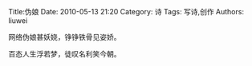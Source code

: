 Title:伪娘
Date: 2010-05-13 21:20
Category: 诗 
Tags: 写诗,创作
Authors: liuwei


网络伪娘甚妖娆，铮铮铁骨见姿娇。

百态人生浮若梦，徒叹名利笑今朝。